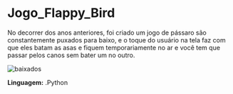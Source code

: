 # Jogo_Flappy_Bird
  No decorrer dos anos anteriores, foi criado um jogo de pássaro são constantemente puxados para baixo, e o toque do usuário na tela faz com que eles batam as asas e fiquem temporariamente no ar e você tem que passar pelos canos sem bater um no outro.

![baixados](https://github.com/Lafossato/Jogo_Flappy_Bird/assets/92603640/04ee7e6d-b2f9-443d-92aa-692d61f09993)

**Linguagem:**
.Python
